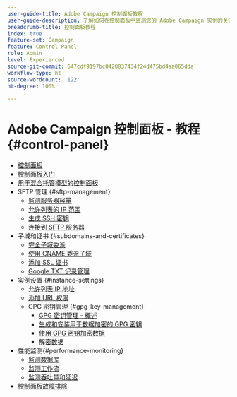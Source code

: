 ```yaml
---
user-guide-title: Adobe Campaign 控制面板教程
user-guide-description: 了解如何在控制面板中监测您的 Adobe Campaign 实例的关键资源和执行管理任务。
breadcrumb-title: 控制面板教程
index: true
feature-set: Campaign
feature: Control Panel
role: Admin
level: Experienced
source-git-commit: 647cdf9197bc0420837434f24d475bd4aa065dda
workflow-type: ht
source-wordcount: '122'
ht-degree: 100%

---
```



# Adobe Campaign 控制面板 - 教程 {#control-panel}

+ [控制面板](/help/control-panel-overview.md)
+ [控制面板入门](/help/get-started-with-control-panel.md)
+ [用于混合托管模型的控制面板](/help/control-panel-for-hybrid-hosting-models.md)
+ SFTP 管理 {#sftp-management}
   + [监测服务器容量](/help/sftp-management/monitor-server-capacity.md)
   + [允许列表的 IP 范围](/help/sftp-management/allowlist-ip-range.md)
   + [生成 SSH 密钥](/help/sftp-management/generate-ssh-key.md)
   + [连接到 SFTP 服务器](/help/sftp-management/connect-to-sftp-server.md)
+ 子域和证书 {#subdomains-and-certificates}
   + [完全子域委派](/help/subdomains-and-certificates/subdomain-delegation.md)
   + [使用 CNAME 委派子域](/help/subdomains-and-certificates/delegate-subdomains-using-cname.md)
   + [添加 SSL 证书](/help/subdomains-and-certificates/add-ssl-certificates.md)
   + [Google TXT 记录管理](/help/subdomains-and-certificates/google-txt-record-management.md)
+ 实例设置 {#instance-settings}
   + [允许列表 IP 地址](/help/instance-settings/allowlist-ip-adresses.md)
   + [添加 URL 权限](/help/instance-settings/add-url-permissions.md)
   + GPG 密钥管理 {#gpg-key-management}
      + [GPG 密钥管理 - 概述](/help/instance-settings/gpg-key-management/gpg-key-management-overview.md)
      + [生成和安装用于数据加密的 GPG 密钥](/help/instance-settings/gpg-key-management/generate-and-install-gpg-keys-for-data-encryption.md)
      + [使用 GPG 密钥加密数据](/help/instance-settings/gpg-key-management/use-a-gpg-key-to-encrypt-data.md)
      + [解密数据](/help/instance-settings/gpg-key-management/decrypt-data.md)
+ 性能监测{#performance-monitoring}
   + [监测数据库](/help/performance-monitoring/monitor-databases.md)
   + [监测工作流](/help/performance-monitoring/monitor-workflows.md)
   + [监测吞吐量和延迟](/help/performance-monitoring/monitor-throughputs-and-latency.md)
+ [控制面板故障排除](/help/trouble-shooting.md)

